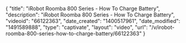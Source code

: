 {
    "title": "iRobot Roomba 800 Series - How To Charge Battery",
    "description": "iRobot Roomba 800 Series - How To Charge Battery",
    "videoid": "66122363",
    "date_created": "1400517961",
    "date_modified": "1491589888",
    "type": "captivate",
    "layout": "video",
    "url": "\/v\/irobot-roomba-800-series-how-to-charge-battery\/66122363"
}